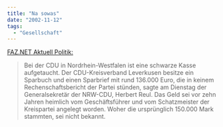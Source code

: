 ```yaml
---
title: "Na sowas"
date: "2002-11-12"
tags:
  - "Gesellschaft"
---
```


[FAZ.NET Aktuell Politik:](https://web.archive.org/web/20030706203212/http://www.faz.net/s/Rub9E7BDE69469E11D4AE7B0008C7F31E1E/Doc~E6127445B4C494B00BF50D2B7E2567181~ATpl~Ecommon~Scontent.html "FAZ.NET Aktuell Politik")

> Bei der CDU in Nordrhein-Westfalen ist eine schwarze Kasse aufgetaucht. Der CDU-Kreisverband Leverkusen besitze ein Sparbuch und einen Sparbrief mit rund 136.000 Euro, die in keinem Rechenschaftsbericht der Partei stünden, sagte am Dienstag der Generalsekretär der NRW-CDU, Herbert Reul. Das Geld sei vor zehn Jahren heimlich vom Geschäftsführer und vom Schatzmeister der Kreispartei angelegt worden. Woher die ursprünglich 150.000 Mark stammten, sei nicht bekannt.
